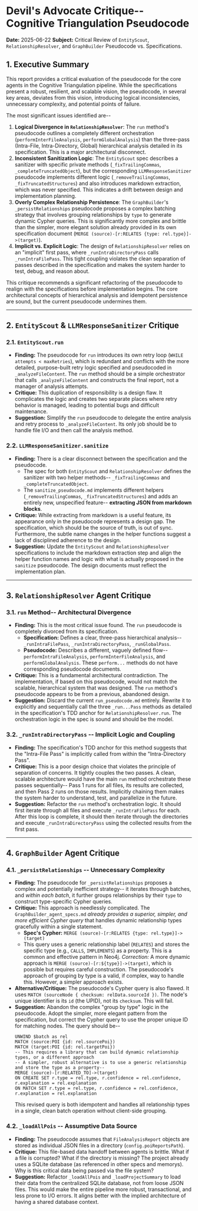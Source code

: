 # Devil's Advocate Critique-- Cognitive Triangulation Pseudocode

**Date:** 2025-06-22
**Subject:** Critical Review of `EntityScout`, `RelationshipResolver`, and `GraphBuilder` Pseudocode vs. Specifications.

## 1. Executive Summary

This report provides a critical evaluation of the pseudocode for the core agents in the Cognitive Triangulation pipeline. While the specifications present a robust, resilient, and scalable vision, the pseudocode, in several key areas, deviates from this vision, introducing logical inconsistencies, unnecessary complexity, and potential points of failure.

The most significant issues identified are--

1.  **Logical Divergence in `RelationshipResolver`**: The `run` method's pseudocode outlines a completely different orchestration (`performInterFileAnalysis`, `performGlobalAnalysis`) than the three-pass (Intra-File, Intra-Directory, Global) hierarchical analysis detailed in its specification. This is a major architectural disconnect.
2.  **Inconsistent Sanitization Logic**: The `EntityScout` spec describes a sanitizer with specific private methods (`_fixTrailingCommas`, `_completeTruncatedObject`), but the corresponding `LLMResponseSanitizer` pseudocode implements different logic (`_removeTrailingCommas`, `_fixTruncatedStructures`) and also introduces markdown extraction, which was never specified. This indicates a drift between design and implementation planning.
3.  **Overly Complex Relationship Persistence**: The `GraphBuilder`'s `_persistRelationships` pseudocode proposes a complex batching strategy that involves grouping relationships by `type` to generate dynamic Cypher queries. This is significantly more complex and brittle than the simpler, more elegant solution already provided in its own specification document (`MERGE (source)-[r:RELATES {type: rel.type}]->(target)`).
4.  **Implicit vs. Explicit Logic**: The design of `RelationshipResolver` relies on an "implicit" first pass, where `_runIntraDirectoryPass` calls `_runIntraFilePass`. This tight coupling violates the clean separation of passes described in the specification and makes the system harder to test, debug, and reason about.

This critique recommends a significant refactoring of the pseudocode to realign with the specifications before implementation begins. The core architectural concepts of hierarchical analysis and idempotent persistence are sound, but the current pseudocode undermines them.

---

## 2. `EntityScout` & `LLMResponseSanitizer` Critique

### 2.1. `EntityScout.run`

-   **Finding:** The pseudocode for `run` introduces its own retry loop (`WHILE attempts < maxRetries`), which is redundant and conflicts with the more detailed, purpose-built retry logic specified and pseudocoded in `_analyzeFileContent`. The `run` method should be a simple orchestrator that calls `_analyzeFileContent` and constructs the final report, not a manager of analysis attempts.
-   **Critique:** This duplication of responsibility is a design flaw. It complicates the logic and creates two separate places where retry behavior is managed, leading to potential bugs and difficult maintenance.
-   **Suggestion:** Simplify the `run` pseudocode to delegate the entire analysis and retry process to `_analyzeFileContent`. Its only job should be to handle file I/O and then call the analysis method.

### 2.2. `LLMResponseSanitizer.sanitize`

-   **Finding:** There is a clear disconnect between the specification and the pseudocode.
    -   The spec for both `EntityScout` and `RelationshipResolver` defines the sanitizer with two helper methods-- `_fixTrailingCommas` and `_completeTruncatedObject`.
    -   The `sanitize_pseudocode.md` implements different helpers (`_removeTrailingCommas`, `_fixTruncatedStructures`) and adds an entirely new, unspecified feature-- **extracting JSON from markdown blocks**.
-   **Critique:** While extracting from markdown is a useful feature, its appearance only in the pseudocode represents a design gap. The specification, which should be the source of truth, is out of sync. Furthermore, the subtle name changes in the helper functions suggest a lack of disciplined adherence to the design.
-   **Suggestion:** Update the `EntityScout` and `RelationshipResolver` specifications to include the markdown extraction step and align the helper function names and logic with what is actually proposed in the `sanitize` pseudocode. The design documents must reflect the implementation plan.

---

## 3. `RelationshipResolver` Agent Critique

### 3.1. `run` Method-- Architectural Divergence

-   **Finding:** This is the most critical issue found. The `run` pseudocode is completely divorced from its specification.
    -   **Specification:** Defines a clear, three-pass hierarchical analysis-- `_runIntraFilePass`, `_runIntraDirectoryPass`, `_runGlobalPass`.
    -   **Pseudocode:** Describes a different, vaguely defined flow-- `performIntraFileAnalysis`, `performInterFileAnalysis`, and `performGlobalAnalysis`. These `perform...` methods do not have corresponding pseudocode documents.
-   **Critique:** This is a fundamental architectural contradiction. The implementation, if based on this pseudocode, would not match the scalable, hierarchical system that was designed. The `run` method's pseudocode appears to be from a previous, abandoned design.
-   **Suggestion:** Discard the current `run_pseudocode.md` entirely. Rewrite it to explicitly and sequentially call the three `_run...Pass` methods as detailed in the specification's TDD anchor for `RelationshipResolver.run`. The orchestration logic in the spec is sound and should be the model.

### 3.2. `_runIntraDirectoryPass` -- Implicit Logic and Coupling

-   **Finding:** The specification's TDD anchor for this method suggests that the "Intra-File Pass" is implicitly called from within the "Intra-Directory Pass".
-   **Critique:** This is a poor design choice that violates the principle of separation of concerns. It tightly couples the two passes. A clean, scalable architecture would have the main `run` method orchestrate these passes sequentially-- Pass 1 runs for all files, its results are collected, and then Pass 2 runs on those results. Implicitly chaining them makes the system harder to understand, test, and parallelize in the future.
-   **Suggestion:** Refactor the `run` method's orchestration logic. It should first iterate through all files and execute `_runIntraFilePass` for each. After this loop is complete, it should then iterate through the directories and execute `_runIntraDirectoryPass` using the collected results from the first pass.

---

## 4. `GraphBuilder` Agent Critique

### 4.1. `_persistRelationships` -- Unnecessary Complexity

-   **Finding:** The pseudocode for `_persistRelationships` proposes a complex and potentially inefficient strategy-- it iterates through batches, and *within each batch*, it further groups relationships by their `type` to construct type-specific Cypher queries.
-   **Critique:** This approach is needlessly complicated. The `GraphBuilder_agent_specs.md` *already provides a superior, simpler, and more efficient Cypher query* that handles dynamic relationship types gracefully within a single statement.
    -   **Spec's Cypher:** `MERGE (source)-[r:RELATES {type: rel.type}]->(target)`
    -   This query uses a generic relationship label (`RELATES`) and stores the specific type (e.g., `CALLS`, `IMPLEMENTS`) as a property. This is a common and effective pattern in Neo4j. *Correction:* A more dynamic approach is `MERGE (source)-[r:${type}]->(target)`, which is possible but requires careful construction. The pseudocode's approach of grouping by type is a valid, if complex, way to handle this. However, a simpler approach exists.
-   **Alternative/Critique:** The pseudocode's Cypher query is also flawed. It uses `MATCH (sourceNode { checksum: relData.sourceId })`. The node's unique identifier is its `id` (the UPID), not its `checksum`. This will fail.
-   **Suggestion:** Abandon the complex "group by type" logic in the pseudocode. Adopt the simpler, more elegant pattern from the specification, but correct the Cypher query to use the proper unique ID for matching nodes. The query should be--
    ```cypher
    UNWIND $batch as rel
    MATCH (source:POI {id: rel.sourcePoi})
    MATCH (target:POI {id: rel.targetPoi})
    -- This requires a library that can build dynamic relationship types, or a different approach
    -- A simpler, robust alternative is to use a generic relationship and store the type as a property--
    MERGE (source)-[r:RELATED_TO]->(target)
    ON CREATE SET r.type = rel.type, r.confidence = rel.confidence, r.explanation = rel.explanation
    ON MATCH SET r.type = rel.type, r.confidence = rel.confidence, r.explanation = rel.explanation
    ```
    This revised query is both idempotent and handles all relationship types in a single, clean batch operation without client-side grouping.

### 4.2. `_loadAllPois` -- Assumptive Data Source

-   **Finding:** The pseudocode assumes that `FileAnalysisReport` objects are stored as individual JSON files in a directory (`config.poiReportsPath`).
-   **Critique:** This file-based data handoff between agents is brittle. What if a file is corrupted? What if the directory is missing? The project already uses a SQLite database (as referenced in other specs and memorys). Why is this critical data being passed via the file system?
-   **Suggestion:** Refactor `_loadAllPois` and `_loadProjectSummary` to load their data from the centralized SQLite database, not from loose JSON files. This would make the entire pipeline more robust, transactional, and less prone to I/O errors. It aligns better with the implied architecture of having a shared database context.